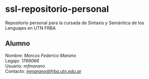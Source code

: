 # ssl-repositorio-personal
Repositorio personal para la cursada de Sintaxis y Semántica de los Lenguajes en UTN FRBA

## Alumno
Nombre: *Marcos Federico Marano*  
Legajo: *1769066*  
Usuario: *mfmarano*  
Contacto: *mmarano@frba.utn.edu.ar*